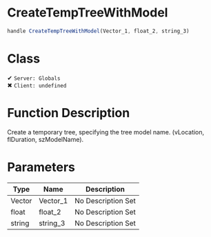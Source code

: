 # CreateTempTreeWithModel
```js	
handle CreateTempTreeWithModel(Vector_1, float_2, string_3)
```
# Class
✔ `Server: Globals`  
✖ `Client: undefined`  

# Function Description
Create a temporary tree, specifying the tree model name. (vLocation, flDuration, szModelName).
# Parameters
Type|Name|Description
--|--|--
Vector|Vector_1|No Description Set
float|float_2|No Description Set
string|string_3|No Description Set
